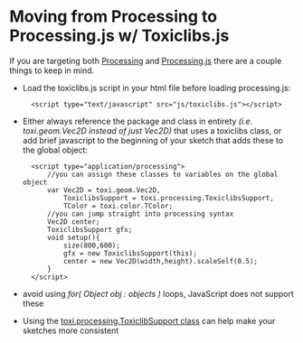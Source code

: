 # Moving from Processing to Processing.js w/ Toxiclibs.js

If you are targeting both [Processing](http://processing.org) and [Processing.js](http://processingjs.org) there are a couple things to keep in mind.

+ Load the toxiclibs.js script in your html file before loading processing.js: 

		<script type="text/javascript" src="js/toxiclibs.js"></script>

+ Either always reference the package and class in entirety *(i.e. toxi.geom.Vec2D instead of just Vec2D)* that uses a toxiclibs class, or add brief javascript to the beginning of your sketch that adds these to the global object:

		
		<script type="application/processing">
			//you can assign these classes to variables on the global object
			var	Vec2D = toxi.geom.Vec2D,
				ToxiclibsSupport = toxi.processing.ToxiclibsSupport,
				TColor = toxi.color.TColor;
			//you can jump straight into processing syntax
			Vec2D center;
			ToxiclibsSupport gfx;
			void setup(){
				size(800,600);
				gfx = new ToxiclibsSupport(this);
				center = new Vec2D(width,height).scaleSelf(0.5);
			}
		</script>

+ avoid using *for( Object obj : objects )* loops, JavaScript does not support these
+ Using the [toxi.processing.ToxiclibSupport class](http://github.com/hapticdata/toxiclibsjs/lib/processing/ToxiclibsSupport.js) can help make your sketches more consistent
	
